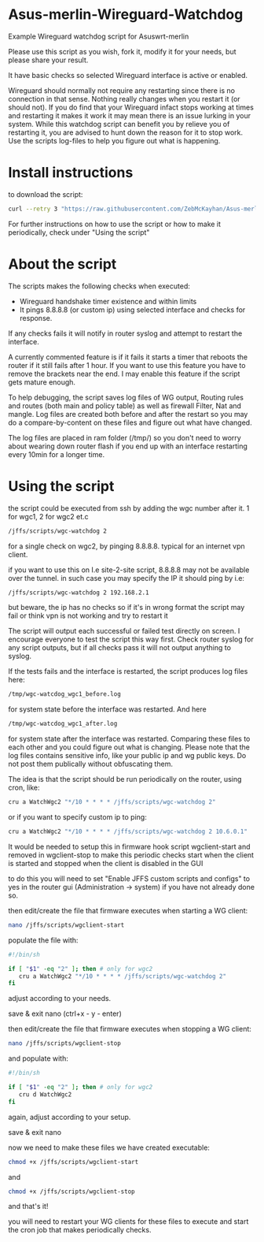 # Asus-merlin-Wireguard-Watchdog
Example Wireguard watchdog script for Asuswrt-merlin

Please use this script as you wish, fork it, modify it for your needs, but please share your result.

It have basic checks so selected Wireguard interface is active or enabled. 

Wireguard should normally not require any restarting since there is no connection in that sense. Nothing really changes when you restart it (or should not). If you do find that your Wireguard infact stops working at times and restarting it makes it work it may mean there is an issue lurking in your system. While this watchdog script can benefit you by relieve you of restarting it, you are advised to hunt down the reason for it to stop work. Use the scripts log-files to help you figure out what is happening.

# Install instructions
to download the script:
```sh
curl --retry 3 "https://raw.githubusercontent.com/ZebMcKayhan/Asus-merlin-Wireguard-Watchdog/main/wgc-watchdog" -o "/jffs/scripts/wgc-watchdog" && chmod 755 "/jffs/scripts/wgc-watchdog"
```
For further instructions on how to use the script or how to make it periodically, check under "Using the script"


# About the script
The scripts makes the following checks when executed:
- Wireguard handshake timer existence and within limits
- It pings 8.8.8.8 (or custom ip) using selected interface and checks for response.

If any checks fails it will notify in router syslog and attempt to restart the interface.

A currently commented feature is if it fails it starts a timer that reboots the router if it still fails after 1 hour. If you want to use this feature you have to remove the brackets near the end. I may enable this feature if the script gets mature enough.

To help debugging, the script saves log files of WG output, Routing rules and routes (both main and policy table) as well as firewall Filter, Nat and mangle. Log files are created both before and after the restart so you may do a compare-by-content on these files and figure out what have changed.

The log files are placed in ram folder (/tmp/) so you don't need to worry about wearing down router flash if you end up with an interface restarting every 10min for a longer time.

# Using the script
the script could be executed from ssh by adding the wgc number after it. 1 for wgc1, 2 for wgc2 et.c
```sh
/jffs/scripts/wgc-watchdog 2
```
for a single check on wgc2, by pinging 8.8.8.8. typical for an internet vpn client.

if you want to use this on I.e site-2-site script, 8.8.8.8 may not be available over the tunnel. in such case you may specify the IP it should ping by i.e:
```sh
/jffs/scripts/wgc-watchdog 2 192.168.2.1
```
but beware, the ip has no checks so if it's in wrong format the script may fail or think vpn is not working and try to restart it

The script will output each successful or failed test directly on screen. 
I encourage everyone to test the script this way first. 
Check router syslog for any script outputs, but if all checks pass it will not output anything to syslog.

If the tests fails and the interface is restarted, the script produces log files here:
```sh
/tmp/wgc-watcdog_wgc1_before.log
```
for system state before the interface was restarted. And here
```sh
/tmp/wgc-watcdog_wgc1_after.log 
```
for system state after the interface was restarted.
Comparing these files to each other and you could figure out what is changing.
Please note that the log files contains sensitive info, like your public ip and wg public keys. Do not post them publically without obfuscating them.

The idea is that the script should be run periodically on the router, using cron, like:
```sh
cru a WatchWgc2 "*/10 * * * * /jffs/scripts/wgc-watchdog 2"
```
or if you want to specify custom ip to ping:
```sh
cru a WatchWgc2 "*/10 * * * * /jffs/scripts/wgc-watchdog 2 10.6.0.1"
```

It would be needed to setup this in firmware hook script wgclient-start and removed in wgclient-stop to make this periodic checks start when the client is started and stopped when the client is disabled in the GUI

to do this you will need to set "Enable JFFS custom scripts and configs" to yes in the router gui (Administration -> system) if you have not already done so.

then edit/create the file that firmware executes when starting a WG client:
```sh
nano /jffs/scripts/wgclient-start
```
populate the file with:
```sh
#!/bin/sh 

if [ "$1" -eq "2" ]; then # only for wgc2
   cru a WatchWgc2 "*/10 * * * * /jffs/scripts/wgc-watchdog 2"
fi
```
adjust according to your needs.

save & exit nano (ctrl+x - y - enter)

then edit/create the file that firmware executes when stopping a WG client:
```sh
nano /jffs/scripts/wgclient-stop
```
and populate with:
```sh
#!/bin/sh 

if [ "$1" -eq "2" ]; then # only for wgc2
   cru d WatchWgc2
fi
```
again, adjust according to your setup.

save & exit nano

now we need to make these files we have created executable:
```sh
chmod +x /jffs/scripts/wgclient-start
```
and
```sh
chmod +x /jffs/scripts/wgclient-stop
```
and that's it!

you will need to restart your WG clients for these files to execute and start the cron job that makes periodically checks.
